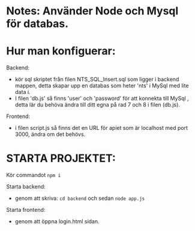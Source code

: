 # Notes: Använder Node och Mysql för databas.

# Hur man konfiguerar:
Backend:
- kör sql skriptet från filen NTS_SQL_Insert.sql som ligger i backend mappen, detta skapar upp en databas som heter 'nts' i MySql med lite data i. 
- I filen 'db.js' så finns 'user' och 'password' för att konnekta till MySql , detta lär du behöva ändra till ditt egna på rad 7 och 8 i filen (db.js). 

Frontend: 
- i filen script.js så finns det en URL för apiet som är localhost med port 3000, ändra om det behövs.

# STARTA PROJEKTET:
Kör commandot ```npm i```

Starta backend:

 - genom att skriva: ```cd backend``` och sedan ```node app.js```
   
Starta frontend:

 - genom att öppna login.html sidan.

